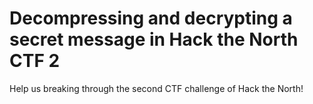 # Decompressing and decrypting a secret message in Hack the North CTF 2

Help us breaking through the second CTF challenge of Hack the North!
